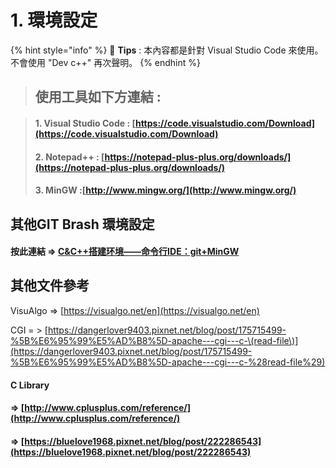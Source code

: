 # 1. 環境設定

{% hint style="info" %}
🧙 **Tips** : 本內容都是針對 Visual Studio Code 來使用。不會使用 "Dev c++" 再次聲明。
{% endhint %}

> ## 使用工具如下方連結  :

> #### 1. Visual Studio Code : [https://code.visualstudio.com/Download](https://code.visualstudio.com/Download)
>
> ####  2. Notepad++ : [https://notepad-plus-plus.org/downloads/](https://notepad-plus-plus.org/downloads/)
>
> ####  3. MinGW :[http://www.mingw.org/](http://www.mingw.org/)



## 其他GIT Brash 環境設定

#### 按此連結 =&gt;   [C&C++搭建环境——命令行IDE：git+MinGW](https://blog.csdn.net/zxng_work/article/details/78515486#%E4%B8%8B%E8%BD%BD%E5%AE%89%E8%A3%85git%E4%B8%8Emingw)

## 其他文件參考

VisuAlgo =&gt; [https://visualgo.net/en](https://visualgo.net/en)

CGI = &gt; [https://dangerlover9403.pixnet.net/blog/post/175715499-%5B%E6%95%99%E5%AD%B8%5D-apache---cgi---c-\(read-file\)](https://dangerlover9403.pixnet.net/blog/post/175715499-%5B%E6%95%99%E5%AD%B8%5D-apache---cgi---c-%28read-file%29)

#### C Library 

#### =&gt; [http://www.cplusplus.com/reference/](http://www.cplusplus.com/reference/)

#### =&gt; [https://bluelove1968.pixnet.net/blog/post/222286543](https://bluelove1968.pixnet.net/blog/post/222286543)






